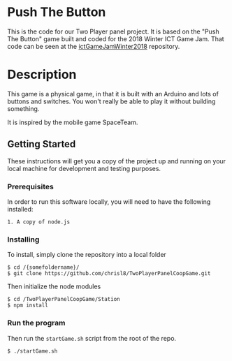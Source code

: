 # Push The Button

This is the code for our Two Player panel project. It is based on the "Push The Button" game built and coded for the 2018 Winter ICT Game Jam. That code can be seen at the [ictGameJamWinter2018](https://github.com/chrisl8/ictGameJamWinter2018) repository.

# Description

This game is a physical game, in that it is built with an Arduino and lots of buttons and switches.
You won't really be able to play it without building something.

It is inspired by the mobile game SpaceTeam.

## Getting Started

These instructions will get you a copy of the project up and running on your local machine for development and testing purposes.

### Prerequisites

In order to run this software locally, you will need to have the following installed:

```
1. A copy of node.js
```

### Installing

To install, simply clone the repository into a local folder

```
$ cd /{somefoldername}/
$ git clone https://github.com/chrisl8/TwoPlayerPanelCoopGame.git
```

Then initialize the node modules

```
$ cd /TwoPlayerPanelCoopGame/Station
$ npm install
```

### Run the program
Then run the `startGame.sh` script from the root of the repo. 

```
$ ./startGame.sh
```
